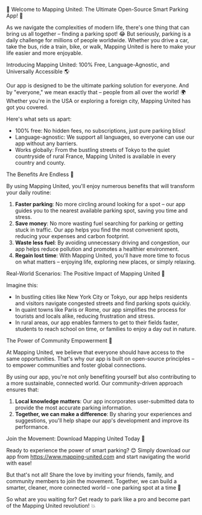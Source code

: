 🚀 Welcome to Mapping United: The Ultimate Open-Source Smart Parking App! 🎉

As we navigate the complexities of modern life, there's one thing that can bring us all together – finding a parking spot! 😂 But seriously, parking is a daily challenge for millions of people worldwide. Whether you drive a car, take the bus, ride a train, bike, or walk, Mapping United is here to make your life easier and more enjoyable.

Introducing Mapping United: 100% Free, Language-Agnostic, and Universally Accessible 🌎

Our app is designed to be the ultimate parking solution for everyone. And by "everyone," we mean exactly that – people from all over the world! 🌍 Whether you're in the USA or exploring a foreign city, Mapping United has got you covered.

Here's what sets us apart:

* 100% free: No hidden fees, no subscriptions, just pure parking bliss!
* Language-agnostic: We support all languages, so everyone can use our app without any barriers.
* Works globally: From the bustling streets of Tokyo to the quiet countryside of rural France, Mapping United is available in every country and county.

The Benefits Are Endless 🤯

By using Mapping United, you'll enjoy numerous benefits that will transform your daily routine:

1. **Faster parking**: No more circling around looking for a spot – our app guides you to the nearest available parking spot, saving you time and stress.
2. **Save money**: No more wasting fuel searching for parking or getting stuck in traffic. Our app helps you find the most convenient spots, reducing your expenses and carbon footprint.
3. **Waste less fuel**: By avoiding unnecessary driving and congestion, our app helps reduce pollution and promotes a healthier environment.
4. **Regain lost time**: With Mapping United, you'll have more time to focus on what matters – enjoying life, exploring new places, or simply relaxing.

Real-World Scenarios: The Positive Impact of Mapping United 🌟

Imagine this:

* In bustling cities like New York City or Tokyo, our app helps residents and visitors navigate congested streets and find parking spots quickly.
* In quaint towns like Paris or Rome, our app simplifies the process for tourists and locals alike, reducing frustration and stress.
* In rural areas, our app enables farmers to get to their fields faster, students to reach school on time, or families to enjoy a day out in nature.

The Power of Community Empowerment 💪

At Mapping United, we believe that everyone should have access to the same opportunities. That's why our app is built on open-source principles – to empower communities and foster global connections.

By using our app, you're not only benefiting yourself but also contributing to a more sustainable, connected world. Our community-driven approach ensures that:

1. **Local knowledge matters**: Our app incorporates user-submitted data to provide the most accurate parking information.
2. **Together, we can make a difference**: By sharing your experiences and suggestions, you'll help shape our app's development and improve its performance.

Join the Movement: Download Mapping United Today 📲

Ready to experience the power of smart parking? 😊 Simply download our app from https://www.mapping-united.com and start navigating the world with ease!

But that's not all! Share the love by inviting your friends, family, and community members to join the movement. Together, we can build a smarter, cleaner, more connected world – one parking spot at a time 🌟

So what are you waiting for? Get ready to park like a pro and become part of the Mapping United revolution! 💥